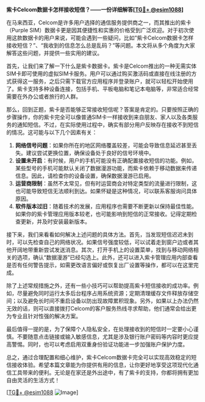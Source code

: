 **紫卡Celcom数据卡怎样接收短信？——一份详细解答[[TG💪+ @esim1088](https://t.me/s/esim1088)]**

在马来西亚，Celcom是许多用户选择的通信服务提供商之一，而其推出的紫卡（Purple SIM）数据卡更是因其便捷性和实惠的价格受到广泛欢迎。对于初次使用这款数据卡的用户来说，可能会遇到一些疑问，比如“紫卡Celcom数据卡怎样接收短信？”、“我收到的信息怎么总是乱码？”等问题。本文将从多个角度为大家解答这些问题，并提供一些实用的建议。

首先，让我们来了解一下什么是紫卡数据卡。紫卡是Celcom推出的一种无需实体SIM卡即可使用的虚拟SIM卡服务。用户可以通过购买激活码或直接在线注册的方式获得这一服务，之后只需下载官方应用程序并登录账户，就可以轻松开始使用了。紫卡支持多种设备连接，包括手机、平板电脑和笔记本电脑等，非常适合经常需要在外办公或者旅行的人群。

那么，回到正题，紫卡是否能够正常接收短信呢？答案是肯定的。只要按照正确的步骤操作，你的紫卡完全可以像普通SIM卡一样接收到来自朋友、家人以及各类服务的通知短信。不过，在实际使用过程中，确实有部分用户反映存在接收不到短信的情况。这可能与以下几个因素有关：

1. **网络信号问题**：如果你所在的地区网络覆盖较差，可能会导致信息延迟甚至丢失。建议尝试更换位置，确保设备处于良好的信号环境中。
2. **设置未开启**：有时候，用户的手机可能没有正确配置接收短信的功能。例如，某些型号的手机可能默认关闭了数据漫游功能，而紫卡依赖于移动数据来传递信息。因此，请检查你的设备设置，确保数据漫游已启用。
3. **运营商限制**：虽然不太常见，但有时运营商会对特定类型的流量进行限制，这也可能导致短信无法顺利到达。如果怀疑是这种情况，可以联系客服询问具体原因。
4. **软件版本过旧**：随着技术的发展，应用程序也需要不断更新以保持最佳性能。如果你的紫卡管理应用版本较老，也可能影响到短信的正常接收。记得定期检查更新，并及时安装最新版本。

接下来，我们来看看如何解决上述问题的具体方法。首先，当发现短信迟迟未到时，可以先检查自己的网络状况。如果信号强度较低，可以试着走到窗户边或者其他开阔地带重新尝试发送消息。其次，打开手机上的设置菜单，找到与移动网络相关的选项，确认“数据漫游”已经勾选上。此外，还可以进入紫卡管理应用内部查看是否有任何警告提示，如需更改语言偏好或恢复出厂设置等操作，都可以在这里完成。

除了上述常规措施之外，还有一些小技巧可以帮助提高紫卡短信接收的成功率。例如，尽量避免同时运行太多后台程序占用系统资源；定期清理缓存文件释放存储空间；以及避免长时间不重启设备以防出现故障累积现象。另外，如果以上办法仍然无效的话，则可以直接拨打Celcom的客户服务热线寻求帮助，他们通常会给出更为专业且针对性强的解决方案。

最后值得一提的是，为了保障个人隐私安全，在处理接收到的短信时一定要小心谨慎。不要随意点击链接或输入敏感信息，尤其是涉及银行账户密码等内容时更应提高警惕。同时，也可以考虑启用双重身份验证功能进一步加强账户保护力度。

总之，通过合理配置和细心维护，紫卡Celcom数据卡完全可以实现高效稳定的短信接收体验。希望本篇文章能为你提供有用的信息，让你更好地享受这项现代化通信工具带来的便利。无论是在家还是外出途中，有了紫卡的支持，你都将拥有更加自由灵活的生活方式！

[[TG💪+ @esim1088](https://t.me/s/esim1088) ![Image](https://i.postimg.cc/4NQfJmqS/Snipaste-2025-05-13-00-14-12.png)]